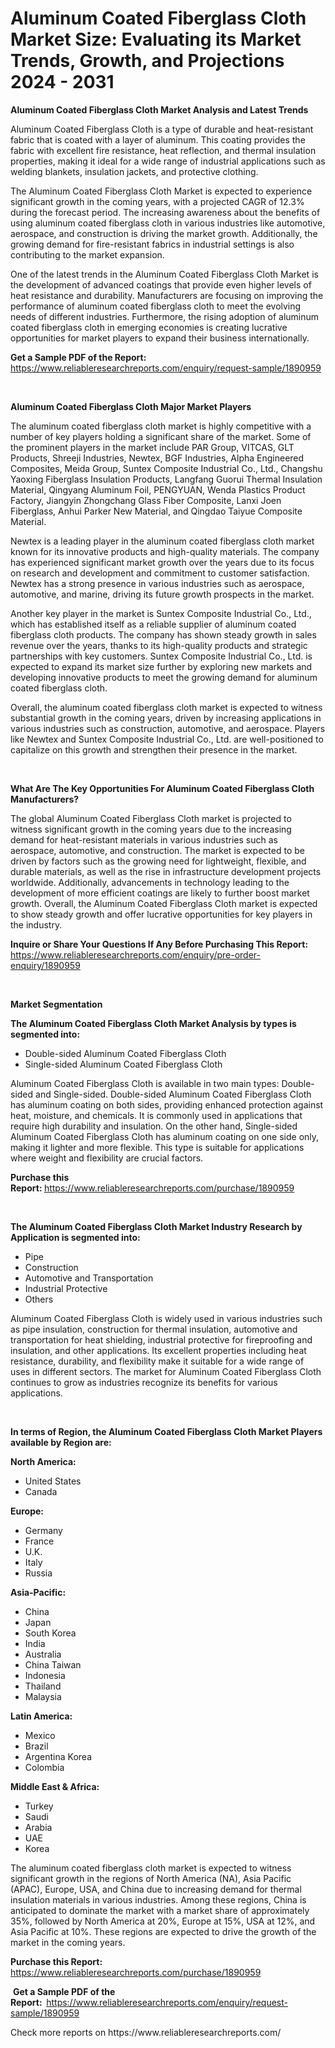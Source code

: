 <p><h1>Aluminum Coated Fiberglass Cloth Market Size: Evaluating its Market Trends, Growth, and Projections 2024 - 2031</h1></p><p><strong>Aluminum Coated Fiberglass Cloth Market Analysis and Latest Trends</strong></p>
<p><p>Aluminum Coated Fiberglass Cloth is a type of durable and heat-resistant fabric that is coated with a layer of aluminum. This coating provides the fabric with excellent fire resistance, heat reflection, and thermal insulation properties, making it ideal for a wide range of industrial applications such as welding blankets, insulation jackets, and protective clothing.</p><p>The Aluminum Coated Fiberglass Cloth Market is expected to experience significant growth in the coming years, with a projected CAGR of 12.3% during the forecast period. The increasing awareness about the benefits of using aluminum coated fiberglass cloth in various industries like automotive, aerospace, and construction is driving the market growth. Additionally, the growing demand for fire-resistant fabrics in industrial settings is also contributing to the market expansion.</p><p>One of the latest trends in the Aluminum Coated Fiberglass Cloth Market is the development of advanced coatings that provide even higher levels of heat resistance and durability. Manufacturers are focusing on improving the performance of aluminum coated fiberglass cloth to meet the evolving needs of different industries. Furthermore, the rising adoption of aluminum coated fiberglass cloth in emerging economies is creating lucrative opportunities for market players to expand their business internationally.</p></p>
<p><strong>Get a Sample PDF of the Report:&nbsp;</strong> <a href="https://www.reliableresearchreports.com/enquiry/request-sample/1890959">https://www.reliableresearchreports.com/enquiry/request-sample/1890959</a></p>
<p>&nbsp;</p>
<p><strong>Aluminum Coated Fiberglass Cloth Major Market Players</strong></p>
<p><p>The aluminum coated fiberglass cloth market is highly competitive with a number of key players holding a significant share of the market. Some of the prominent players in the market include PAR Group, VITCAS, GLT Products, Shreeji Industries, Newtex, BGF Industries, Alpha Engineered Composites, Meida Group, Suntex Composite Industrial Co., Ltd., Changshu Yaoxing Fiberglass Insulation Products, Langfang Guorui Thermal Insulation Material, Qingyang Aluminum Foil, PENGYUAN, Wenda Plastics Product Factory, Jiangyin Zhongchang Glass Fiber Composite, Lanxi Joen Fiberglass, Anhui Parker New Material, and Qingdao Taiyue Composite Material.</p><p>Newtex is a leading player in the aluminum coated fiberglass cloth market known for its innovative products and high-quality materials. The company has experienced significant market growth over the years due to its focus on research and development and commitment to customer satisfaction. Newtex has a strong presence in various industries such as aerospace, automotive, and marine, driving its future growth prospects in the market.</p><p>Another key player in the market is Suntex Composite Industrial Co., Ltd., which has established itself as a reliable supplier of aluminum coated fiberglass cloth products. The company has shown steady growth in sales revenue over the years, thanks to its high-quality products and strategic partnerships with key customers. Suntex Composite Industrial Co., Ltd. is expected to expand its market size further by exploring new markets and developing innovative products to meet the growing demand for aluminum coated fiberglass cloth.</p><p>Overall, the aluminum coated fiberglass cloth market is expected to witness substantial growth in the coming years, driven by increasing applications in various industries such as construction, automotive, and aerospace. Players like Newtex and Suntex Composite Industrial Co., Ltd. are well-positioned to capitalize on this growth and strengthen their presence in the market.</p></p>
<p>&nbsp;</p>
<p><strong>What Are The Key Opportunities For Aluminum Coated Fiberglass Cloth Manufacturers?</strong></p>
<p><p>The global Aluminum Coated Fiberglass Cloth market is projected to witness significant growth in the coming years due to the increasing demand for heat-resistant materials in various industries such as aerospace, automotive, and construction. The market is expected to be driven by factors such as the growing need for lightweight, flexible, and durable materials, as well as the rise in infrastructure development projects worldwide. Additionally, advancements in technology leading to the development of more efficient coatings are likely to further boost market growth. Overall, the Aluminum Coated Fiberglass Cloth market is expected to show steady growth and offer lucrative opportunities for key players in the industry.</p></p>
<p><strong>Inquire or Share Your Questions If Any Before Purchasing This Report:</strong> <a href="https://www.reliableresearchreports.com/enquiry/pre-order-enquiry/1890959">https://www.reliableresearchreports.com/enquiry/pre-order-enquiry/1890959</a></p>
<p>&nbsp;</p>
<p><strong>Market Segmentation</strong></p>
<p><strong>The Aluminum Coated Fiberglass Cloth Market Analysis by types is segmented into:</strong></p>
<p><ul><li>Double-sided Aluminum Coated Fiberglass Cloth</li><li>Single-sided Aluminum Coated Fiberglass Cloth</li></ul></p>
<p><p>Aluminum Coated Fiberglass Cloth is available in two main types: Double-sided and Single-sided. Double-sided Aluminum Coated Fiberglass Cloth has aluminum coating on both sides, providing enhanced protection against heat, moisture, and chemicals. It is commonly used in applications that require high durability and insulation. On the other hand, Single-sided Aluminum Coated Fiberglass Cloth has aluminum coating on one side only, making it lighter and more flexible. This type is suitable for applications where weight and flexibility are crucial factors.</p></p>
<p><strong>Purchase this Report:&nbsp;</strong><a href="https://www.reliableresearchreports.com/purchase/1890959">https://www.reliableresearchreports.com/purchase/1890959</a></p>
<p>&nbsp;</p>
<p><strong>The Aluminum Coated Fiberglass Cloth Market Industry Research by Application is segmented into:</strong></p>
<p><ul><li>Pipe</li><li>Construction</li><li>Automotive and Transportation</li><li>Industrial Protective</li><li>Others</li></ul></p>
<p><p>Aluminum Coated Fiberglass Cloth is widely used in various industries such as pipe insulation, construction for thermal insulation, automotive and transportation for heat shielding, industrial protective for fireproofing and insulation, and other applications. Its excellent properties including heat resistance, durability, and flexibility make it suitable for a wide range of uses in different sectors. The market for Aluminum Coated Fiberglass Cloth continues to grow as industries recognize its benefits for various applications.</p></p>
<p>&nbsp;</p>
<p><strong>In terms of Region, the Aluminum Coated Fiberglass Cloth Market Players available by Region are:</strong></p>
<p>
    <p> <strong> North America: </strong>
        <ul>
            <li>United States</li>
            <li>Canada</li>
        </ul>
        </p> 
    <p> <strong> Europe: </strong>
        <ul>
            <li>Germany</li>
            <li>France</li>
            <li>U.K.</li>
            <li>Italy</li>
            <li>Russia</li>
        </ul>
        </p> 
    <p> <strong> Asia-Pacific: </strong>
        <ul>
            <li>China</li>
            <li>Japan</li>
            <li>South Korea</li>
            <li>India</li>
            <li>Australia</li>
            <li>China Taiwan</li>
            <li>Indonesia</li>
            <li>Thailand</li>
            <li>Malaysia</li>
        </ul>
        </p> 
    <p> <strong> Latin America: </strong>
        <ul>
            <li>Mexico</li>
            <li>Brazil</li>
            <li>Argentina Korea</li>
            <li>Colombia</li>
        </ul>
        </p> 
    <p> <strong> Middle East & Africa: </strong>
        <ul>
            <li>Turkey</li>
            <li>Saudi</li>
            <li>Arabia</li>
            <li>UAE</li>
            <li>Korea</li>
        </ul>
    </p>
    </p>
<p><p>The aluminum coated fiberglass cloth market is expected to witness significant growth in the regions of North America (NA), Asia Pacific (APAC), Europe, USA, and China due to increasing demand for thermal insulation materials in various industries. Among these regions, China is anticipated to dominate the market with a market share of approximately 35%, followed by North America at 20%, Europe at 15%, USA at 12%, and Asia Pacific at 10%. These regions are expected to drive the growth of the market in the coming years.</p></p>
<p><strong>Purchase this Report: </strong><a href="https://www.reliableresearchreports.com/purchase/1890959">https://www.reliableresearchreports.com/purchase/1890959</a></p>
<p>&nbsp;<strong>Get a Sample PDF of the Report:&nbsp;&nbsp;</strong><a href="https://www.reliableresearchreports.com/enquiry/request-sample/1890959">https://www.reliableresearchreports.com/enquiry/request-sample/1890959</a></p>
<p><strong></strong></p>
<p>Check more reports on https://www.reliableresearchreports.com/</p>